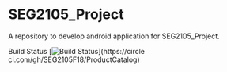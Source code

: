 # SEG2105_Project
A repository to develop android application for SEG2105_Project. 

Build Status
[![Build
Status](https://circleci.com/gh/aali179/SEG2105_Project/edit/master/README.md.png?branch=master)](https://circle
ci.com/gh/SEG2105F18/ProductCatalog)
